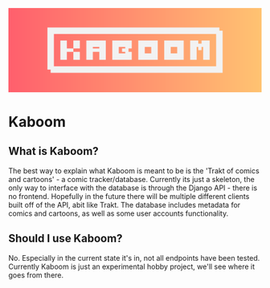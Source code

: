 ![Header](/brand%20assets/KABOOM.png)
<h1><b>Kaboom</b></h1>

## What is Kaboom?
The best way to explain what Kaboom is meant to be is the 'Trakt of comics and cartoons' - a comic tracker/database. Currently its just a skeleton, the only way to interface with the database is through the Django API - there is no frontend. Hopefully in the future there will be multiple different clients built off of the API, abit like Trakt. The database includes metadata for comics and cartoons, as well as some user accounts functionality.

## Should I use Kaboom?
No. Especially in the current state it's in, not all endpoints have been tested. Currently Kaboom is just an experimental hobby project, we'll see where it goes from there.